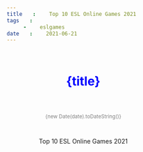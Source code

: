 ```yaml
---
title: Top 10 ESL Online Games 2021
tags: 
  - eslgames 
date: 2021-06-21
---
```


# {title}
<small>{new Date(date).toDateString()}</small>


Top 10 ESL Online Games 2021

<style> 

small {
  color: gray;
  text-align: center;
  margin: auto;
}

* { 
  margin: auto;
  padding: 1em
}

h1 {
  color: blue;
  margin: auto;
  font-size: 2em;
  text-align: center;
}

p {
  text-align: center;
}
</style>